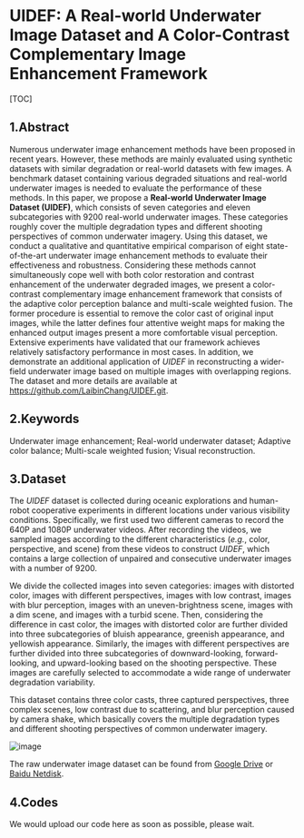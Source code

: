 # UIDEF: A Real-world Underwater Image Dataset and A Color-Contrast Complementary Image Enhancement Framework

[TOC]

## 1.Abstract

Numerous underwater image enhancement methods have been proposed in recent years. However, these methods are mainly evaluated using synthetic datasets with similar degradation or real-world datasets with few images. A benchmark dataset containing various degraded situations and real-world underwater images is needed to evaluate the performance of these methods. In this paper, we propose a **Real-world Underwater Image Dataset (UIDEF)**, which consists of seven categories and eleven subcategories with 9200 real-world underwater images. These categories roughly cover the multiple degradation types and different shooting perspectives of common underwater imagery. Using this dataset, we conduct a qualitative and quantitative empirical comparison of eight state-of-the-art underwater image enhancement methods to evaluate their effectiveness and robustness. Considering these methods cannot simultaneously cope well with both color restoration and contrast enhancement of the underwater degraded images, we present a color-contrast complementary image enhancement framework that consists of the adaptive color perception balance and multi-scale weighted fusion. The former procedure is essential to remove the color cast of original input images, while the latter defines four attentive weight maps for making the enhanced output images present a more comfortable visual perception. Extensive experiments have validated that our framework achieves relatively satisfactory performance in most cases. In addition, we demonstrate an additional application of *UIDEF* in reconstructing a wider-field underwater image based on multiple images with overlapping regions. The dataset and more details are available at https://github.com/LaibinChang/UIDEF.git.

## 2.Keywords

Underwater image enhancement; Real-world underwater dataset; Adaptive color balance; Multi-scale weighted fusion; Visual reconstruction.

## 3.Dataset

The *UIDEF* dataset is collected during oceanic explorations and human-robot cooperative experiments in different locations under various visibility conditions. Specifically, we first used two different cameras to record the 640P and 1080P underwater videos. After recording the videos, we sampled images according to the different characteristics (*e.g.*, color, perspective, and scene) from these videos to construct *UIDEF*, which contains a large collection of unpaired and consecutive underwater images with a number of 9200.

We divide the collected images into seven categories: images with distorted color, images with different perspectives, images with low contrast, images with blur perception, images with an uneven-brightness scene, images with a dim scene, and images with a turbid scene. Then, considering the difference in cast color, the images with distorted color are further divided into three subcategories of bluish appearance, greenish appearance, and yellowish appearance. Similarly, the images with different perspectives are further divided into three subcategories of downward-looking, forward-looking, and upward-looking based on the shooting perspective. These images are carefully selected to accommodate a wide range of underwater degradation variability.

This dataset contains three color casts, three captured perspectives, three complex scenes, low contrast due to scattering, and blur perception caused by camera shake, which basically covers the multiple degradation types and different shooting perspectives of common underwater imagery.

![image](https://user-images.githubusercontent.com/88143736/168535408-4344d264-bd79-47b0-9897-962510411666.png)

The raw underwater image dataset can be found from [Google Drive](https://drive.google.com/drive/folders/1uWwTHk2Sfw7GcJcqisklIFhhkrqZeqzv?usp=sharing) or [Baidu Netdisk](https://pan.baidu.com/s/1pQsfrdaZONvl2oyWnAetVw?pwd=UIDE).

## 4.Codes

We would upload our code here as soon as possible, please wait.
